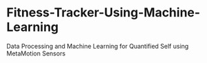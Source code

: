 # Fitness-Tracker-Using-Machine-Learning
Data Processing and Machine Learning for Quantified Self using MetaMotion Sensors
